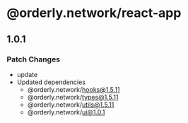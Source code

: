 # @orderly.network/react-app

## 1.0.1

### Patch Changes

- update
- Updated dependencies
  - @orderly.network/hooks@1.5.11
  - @orderly.network/types@1.5.11
  - @orderly.network/utils@1.5.11
  - @orderly.network/ui@1.0.1
